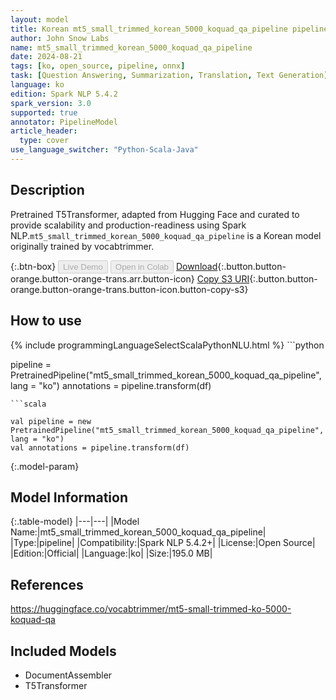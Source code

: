 ```yaml
---
layout: model
title: Korean mt5_small_trimmed_korean_5000_koquad_qa_pipeline pipeline T5Transformer from vocabtrimmer
author: John Snow Labs
name: mt5_small_trimmed_korean_5000_koquad_qa_pipeline
date: 2024-08-21
tags: [ko, open_source, pipeline, onnx]
task: [Question Answering, Summarization, Translation, Text Generation]
language: ko
edition: Spark NLP 5.4.2
spark_version: 3.0
supported: true
annotator: PipelineModel
article_header:
  type: cover
use_language_switcher: "Python-Scala-Java"
---
```


## Description

Pretrained T5Transformer, adapted from Hugging Face and curated to provide scalability and production-readiness using Spark NLP.`mt5_small_trimmed_korean_5000_koquad_qa_pipeline` is a Korean model originally trained by vocabtrimmer.

{:.btn-box}
<button class="button button-orange" disabled>Live Demo</button>
<button class="button button-orange" disabled>Open in Colab</button>
[Download](https://s3.amazonaws.com/auxdata.johnsnowlabs.com/public/models/mt5_small_trimmed_korean_5000_koquad_qa_pipeline_ko_5.4.2_3.0_1724204651706.zip){:.button.button-orange.button-orange-trans.arr.button-icon}
[Copy S3 URI](s3://auxdata.johnsnowlabs.com/public/models/mt5_small_trimmed_korean_5000_koquad_qa_pipeline_ko_5.4.2_3.0_1724204651706.zip){:.button.button-orange.button-orange-trans.button-icon.button-copy-s3}

## How to use



<div class="tabs-box" markdown="1">
{% include programmingLanguageSelectScalaPythonNLU.html %}
```python

pipeline = PretrainedPipeline("mt5_small_trimmed_korean_5000_koquad_qa_pipeline", lang = "ko")
annotations =  pipeline.transform(df)   

```
```scala

val pipeline = new PretrainedPipeline("mt5_small_trimmed_korean_5000_koquad_qa_pipeline", lang = "ko")
val annotations = pipeline.transform(df)

```
</div>

{:.model-param}
## Model Information

{:.table-model}
|---|---|
|Model Name:|mt5_small_trimmed_korean_5000_koquad_qa_pipeline|
|Type:|pipeline|
|Compatibility:|Spark NLP 5.4.2+|
|License:|Open Source|
|Edition:|Official|
|Language:|ko|
|Size:|195.0 MB|

## References

https://huggingface.co/vocabtrimmer/mt5-small-trimmed-ko-5000-koquad-qa

## Included Models

- DocumentAssembler
- T5Transformer